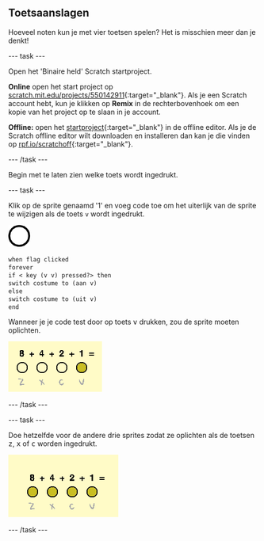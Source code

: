 ## Toetsaanslagen

Hoeveel noten kun je met vier toetsen spelen? Het is misschien meer dan je denkt!

--- task ---

Open het 'Binaire held' Scratch startproject.

**Online** open het start project op [scratch.mit.edu/projects/550142911](https://scratch.mit.edu/projects/550142911){:target="_blank"}. Als je een Scratch account hebt, kun je klikken op **Remix** in de rechterbovenhoek om een kopie van het project op te slaan in je account.

**Offline:** open het [startproject](http://rpf.io/p/nl-NL/binary-hero-go){:target="_blank"} in de offline editor. Als je de Scratch offline editor wilt downloaden en installeren dan kan je die vinden op [rpf.io/scratchoff](http://rpf.io/scratchoff){:target="_blank"}.

--- /task ---

Begin met te laten zien welke toets wordt ingedrukt.

--- task ---

Klik op de sprite genaamd '1' en voeg code toe om het uiterlijk van de sprite te wijzigen als de toets `v` wordt ingedrukt.

![uiterlijk](images/1.png)

```blocks3
when flag clicked
forever
if < key (v v) pressed?> then
switch costume to (aan v)
else
switch costume to (uit v)
end
```

Wanneer je je code test door op toets <kbd>v</kbd> drukken, zou de sprite moeten oplichten.

![De v toets testen](images/1-test.png)

--- /task ---

--- task ---

Doe hetzelfde voor de andere drie sprites zodat ze oplichten als de toetsen <kbd>z</kbd>, <kbd>x</kbd> of <kbd>c</kbd> worden ingedrukt.

![Alle toetsen ingedrukt](images/all-key-presses.png)

--- /task ---